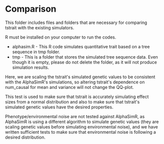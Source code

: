 # Comparison

This folder includes files and folders that are necessary for comparing tstrait with the existing simulators.

R must be installed on your computer to run the codes.

- alphasim.R - This R code simulates quantitative trait based on a tree sequence in tmp folder.
- tmp - This is a folder that stores the simulated tree sequence data. Even though it is empty, please do not delete the folder, as it will not produce simulation results.

Here, we are scaling the tstrait's simulated genetic values to be consistent with the AlphaSimR's simulations, so altering tstrait's dependence on num_causal for mean and variance will not change the QQ-plot.

This test is used to make sure that tstrait is accurately simulating effect sizes from a normal distribution and also to make sure that tstrait's simulated genetic values have the desired properties.

Phenotype/environmental noise are not tested against AlphaSimR, as AlphaSimR is using a different algorithm to simulate genetic values (they are scaling genetic values before simulating environmental noise), and we have written sufficient tests to make sure that environmental noise is following a desired distribution.